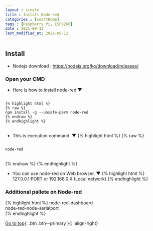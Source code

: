 ```yaml
---
layout : single
title : Install Node-red
categories : [smartHome]
tags : [Raspberry_Pi, ESP8266]
date : 2021-09-12
last_modified_at: 2021-09-12
---
```


## Install <br>

- Nodejs download : <https://nodejs.org/ko/download/releases/> <br>

### Open your CMD <br> 

- Here is how to install node-red ▼
<pre>
<code>
{% highlight html %}
{% raw %}
npm install -g --unsafe-perm node-red
{% endraw %}
{% endhighlight %}
</code>
</pre>
- This is execution command. ▼
{% highlight html %}
{% raw %}
<pre>
<code>
node-red
</code>
</pre>
{% endraw %}
{% endhighlight %}

- You can use node-red on Web browser. ▼
{% highlight html %}
127.0.0.1:PORT or 192.168.0.X (Local network)
{% endhighlight %}





###  Additional pallete on Node-red
{% highlight html %}
node-red-dashboard <br>
node-red-node-serialport <br>
{% endhighlight %}
<br> 

[Go to top](#){: .btn .btn--primary }{: .align-right}

